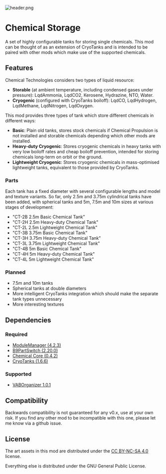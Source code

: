 ![header.png](https://raw.githubusercontent.com/CharleRoger/ChemicalStorage/main/header.png)

# Chemical Storage
A set of highly configurable tanks for storing single chemicals. This mod can be thought of as an extension of CryoTanks and is intended to be paired with other mods which make use of the supported chemicals.

## Features
Chemical Technologies considers two types of liquid resource:
- **Storable** (at ambient temperature, including condensed gases under pressure): LqdAmmonia, LqdCO2, Kerosene, Hydrazine, NTO, Water.
- **Cryogenic** (configured with CryoTanks boiloff): LqdCO, LqdHydrogen, LqdMethane, LqdNitrogen, LqdOxygen.

This mod provides three types of tank which store different chemicals in different ways:
- **Basic**: Plain old tanks, stores stock chemicals if Chemical Propulsion is not installed and storable chemicals depending which other mods are installed.
- **Heavy-duty Cryogenic**: Stores cryogenic chemicals in heavy tanks with very low boiloff rates and cheap boiloff prevention, intended for storing chemicals long-term on orbit or the ground.
- **Lightweight Cryogenic**: Stores cryogenic chemicals in mass-optimised lightweight tanks, equivalent to those provided by CryoTanks.

### Parts
Each tank has a fixed diameter with several configurable lengths and model and texture variants. So far, only 2.5m and 3.75m cylindrical tanks have been added, with spherical tanks and 5m, 7.5m and 10m sizes at various stages of development:
- "CT-2B 2.5m Basic Chemical Tank"
- "CT-2H 2.5m Heavy-duty Chemical Tank"
- "CT-2L 2.5m Lightweight Chemical Tank"
- "CT-3B 3.75m Basic Chemical Tank"
- "CT-3H 3.75m Heavy-duty Chemical Tank"
- "CT-3L 3.75m Lightweight Chemical Tank"
- "CT-4B 5m Basic Chemical Tank"
- "CT-4H 5m Heavy-duty Chemical Tank"
- "CT-4L 5m Lightweight Chemical Tank"

### Planned
- 7.5m and 10m tanks
- Spherical tanks at double diameters
- More intelligent CryoTanks integration which should make the separate tank types unnecessary
- More interesting textures

## Dependencies
### Required
- [ModuleManager (4.2.3)](https://github.com/sarbian/ModuleManager)
- [B9PartSwitch (2.20.0)](https://github.com/blowfishpro/B9PartSwitch)
- [Chemical Core (0.4.2)](https://github.com/CharleRoger/ChemicalCore)
- [CryoTanks (1.6.6)](https://github.com/post-kerbin-mining-corporation/CryoTanks)
### Supported
- [VABOrganizer 1.0.1](https://github.com/post-kerbin-mining-corporation/VABOrganizer)

## Compatibility
Backwards compatibility is not guaranteed for any v0.x, use at your own risk. If you find any other mod to be incompatible with this one, please let me know via a github issue.

## License
The art assets in this mod are distributed under the [CC BY-NC-SA 4.0](https://creativecommons.org/licenses/by-nc-sa/4.0/) license.

Everything else is distributed under the GNU General Public License.
